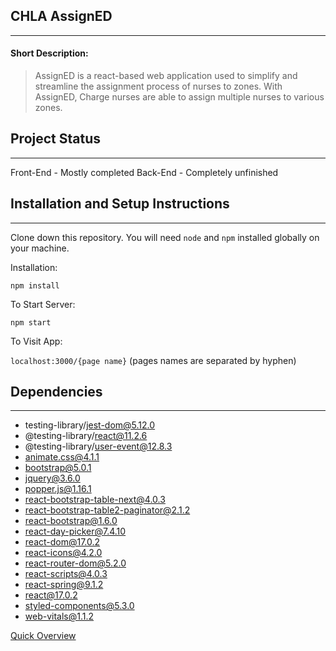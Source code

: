 ## CHLA AssignED
___
#### Short Description:

>AssignED is a react-based web application used to simplify and streamline the assignment process of nurses to zones. With AssignED, Charge nurses are able to assign multiple nurses to various zones.

## Project Status
___
Front-End - Mostly completed
Back-End - Completely unfinished

## Installation and Setup Instructions
___

Clone down this repository. You will need `node` and `npm` installed globally on your machine.  

Installation:

`npm install`  

  

To Start Server:

`npm start`  

To Visit App:

`localhost:3000/{page name}`  (pages names are separated by hyphen)

## Dependencies 
___

* testing-library/jest-dom@5.12.0
* @testing-library/react@11.2.6
* @testing-library/user-event@12.8.3
* animate.css@4.1.1
* bootstrap@5.0.1
* jquery@3.6.0
* popper.js@1.16.1
* react-bootstrap-table-next@4.0.3
* react-bootstrap-table2-paginator@2.1.2
* react-bootstrap@1.6.0
* react-day-picker@7.4.10
* react-dom@17.0.2
* react-icons@4.2.0
* react-router-dom@5.2.0
* react-scripts@4.0.3
* react-spring@9.1.2
* react@17.0.2
* styled-components@5.3.0
* web-vitals@1.1.2

[Quick Overview](https://docs.google.com/document/d/1S0xb_5mmAaDkIlCKVu4VGlQQvuz8Dh07UaTHbccL2rw/edit#heading=h.s93556vjax4z)
